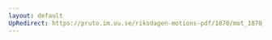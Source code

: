 ```yaml
---
layout: default
UpRedirect: https://pruto.im.uu.se/riksdagen-motions-pdf/1870/mot_1870__ak__13/mot_1870__ak__13-002.pdf
---
```


